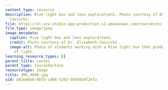 ```yaml
---
content_type: resource
description: Rive light box and lens explorations. Photo courtesy of Dr. Elizabeth
  Cavicchi.
file: https://ol-ocw-studio-app-production.s3.amazonaws.com/courses/ec-050-recreate-experiments-from-history-inform-the-future-from-the-past-galileo-january-iap-2010/b02e44a08bfbcd84528358b4934f2efa_IMG_4048.jpg
file_type: image/jpeg
image_metadata:
  caption: Rive light box and lens explorations.
  credit: Photo courtesy of Dr. Elizabeth Cavicchi.
  image-alt: Photo of students working with a Rive light box that produces three beams
    of light.
learning_resource_types: []
parent_title: Lenses
parent_type: CourseSection
resourcetype: Image
title: IMG_4048.jpg
uid: b02e44a0-8bfb-cd84-5283-58b4934f2efa
---
```

